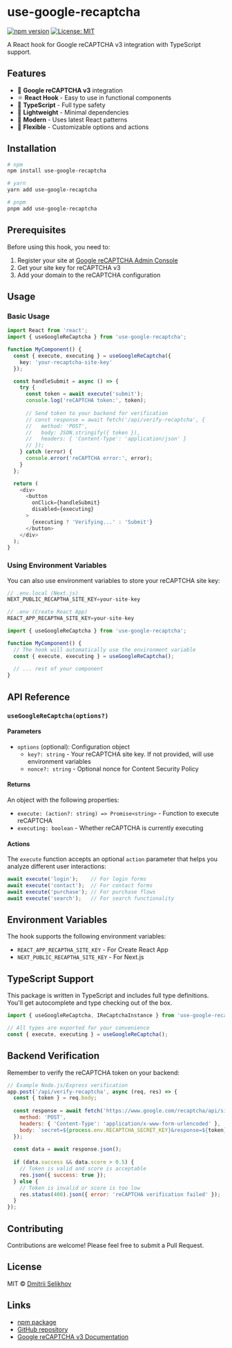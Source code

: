 # use-google-recaptcha

[![npm version](https://badge.fury.io/js/use-google-recaptcha.svg)](https://badge.fury.io/js/use-google-recaptcha)
[![License: MIT](https://img.shields.io/badge/License-MIT-yellow.svg)](https://opensource.org/licenses/MIT)

A React hook for Google reCAPTCHA v3 integration with TypeScript support.

## Features

- 🔐 **Google reCAPTCHA v3** integration
- ⚛️ **React Hook** - Easy to use in functional components
- 📝 **TypeScript** - Full type safety
- 🎯 **Lightweight** - Minimal dependencies
- 🚀 **Modern** - Uses latest React patterns
- 🔧 **Flexible** - Customizable options and actions

## Installation

```bash
# npm
npm install use-google-recaptcha

# yarn
yarn add use-google-recaptcha

# pnpm
pnpm add use-google-recaptcha
```

## Prerequisites

Before using this hook, you need to:

1. Register your site at [Google reCAPTCHA Admin Console](https://www.google.com/recaptcha/admin)
2. Get your site key for reCAPTCHA v3
3. Add your domain to the reCAPTCHA configuration

## Usage

### Basic Usage

```typescript
import React from 'react';
import { useGoogleReCaptcha } from 'use-google-recaptcha';

function MyComponent() {
  const { execute, executing } = useGoogleReCaptcha({
    key: 'your-recaptcha-site-key'
  });

  const handleSubmit = async () => {
    try {
      const token = await execute('submit');
      console.log('reCAPTCHA token:', token);
      
      // Send token to your backend for verification
      // const response = await fetch('/api/verify-recaptcha', {
      //   method: 'POST',
      //   body: JSON.stringify({ token }),
      //   headers: { 'Content-Type': 'application/json' }
      // });
    } catch (error) {
      console.error('reCAPTCHA error:', error);
    }
  };

  return (
    <div>
      <button 
        onClick={handleSubmit} 
        disabled={executing}
      >
        {executing ? 'Verifying...' : 'Submit'}
      </button>
    </div>
  );
}
```

### Using Environment Variables

You can also use environment variables to store your reCAPTCHA site key:

```typescript
// .env.local (Next.js)
NEXT_PUBLIC_RECAPTHA_SITE_KEY=your-site-key

// .env (Create React App)
REACT_APP_RECAPTHA_SITE_KEY=your-site-key
```

```typescript
import { useGoogleReCaptcha } from 'use-google-recaptcha';

function MyComponent() {
  // The hook will automatically use the environment variable
  const { execute, executing } = useGoogleReCaptcha();
  
  // ... rest of your component
}
```

## API Reference

### `useGoogleReCaptcha(options?)`

#### Parameters

- `options` (optional): Configuration object
  - `key?: string` - Your reCAPTCHA site key. If not provided, will use environment variables
  - `nonce?: string` - Optional nonce for Content Security Policy

#### Returns

An object with the following properties:

- `execute: (action?: string) => Promise<string>` - Function to execute reCAPTCHA
- `executing: boolean` - Whether reCAPTCHA is currently executing

#### Actions

The `execute` function accepts an optional `action` parameter that helps you analyze different user interactions:

```typescript
await execute('login');    // For login forms
await execute('contact');  // For contact forms
await execute('purchase'); // For purchase flows
await execute('search');   // For search functionality
```

## Environment Variables

The hook supports the following environment variables:

- `REACT_APP_RECAPTHA_SITE_KEY` - For Create React App
- `NEXT_PUBLIC_RECAPTHA_SITE_KEY` - For Next.js

## TypeScript Support

This package is written in TypeScript and includes full type definitions. You'll get autocomplete and type checking out of the box.

```typescript
import { useGoogleReCaptcha, IReCaptchaInstance } from 'use-google-recaptcha';

// All types are exported for your convenience
const { execute, executing } = useGoogleReCaptcha();
```

## Backend Verification

Remember to verify the reCAPTCHA token on your backend:

```javascript
// Example Node.js/Express verification
app.post('/api/verify-recaptcha', async (req, res) => {
  const { token } = req.body;
  
  const response = await fetch('https://www.google.com/recaptcha/api/siteverify', {
    method: 'POST',
    headers: { 'Content-Type': 'application/x-www-form-urlencoded' },
    body: `secret=${process.env.RECAPTCHA_SECRET_KEY}&response=${token}`
  });
  
  const data = await response.json();
  
  if (data.success && data.score > 0.5) {
    // Token is valid and score is acceptable
    res.json({ success: true });
  } else {
    // Token is invalid or score is too low
    res.status(400).json({ error: 'reCAPTCHA verification failed' });
  }
});
```

## Contributing

Contributions are welcome! Please feel free to submit a Pull Request.

## License

MIT © [Dmitrii Selikhov](https://github.com/idimetrix)

## Links

- [npm package](https://www.npmjs.com/package/use-google-recaptcha)
- [GitHub repository](https://github.com/idimetrix/use-google-recaptcha)
- [Google reCAPTCHA v3 Documentation](https://developers.google.com/recaptcha/docs/v3)